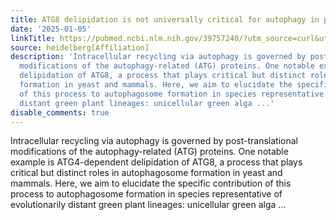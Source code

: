 ```yaml
---
title: ATG8 delipidation is not universally critical for autophagy in plants
date: '2025-01-05'
linkTitle: https://pubmed.ncbi.nlm.nih.gov/39757240/?utm_source=curl&utm_medium=rss&utm_campaign=pubmed-2&utm_content=1FakS-2QOkCT8HsMOQP1bCRQ4YzyumYOmxmF0moLsQ3dFB1E9V&fc=20220326224207&ff=20250106171058&v=2.18.0.post9+e462414
source: heidelberg[Affiliation]
description: 'Intracellular recycling via autophagy is governed by post-translational
  modifications of the autophagy-related (ATG) proteins. One notable example is ATG4-dependent
  delipidation of ATG8, a process that plays critical but distinct roles in autophagosome
  formation in yeast and mammals. Here, we aim to elucidate the specific contribution
  of this process to autophagosome formation in species representative of evolutionarily
  distant green plant lineages: unicellular green alga ...'
disable_comments: true
---
```

Intracellular recycling via autophagy is governed by post-translational modifications of the autophagy-related (ATG) proteins. One notable example is ATG4-dependent delipidation of ATG8, a process that plays critical but distinct roles in autophagosome formation in yeast and mammals. Here, we aim to elucidate the specific contribution of this process to autophagosome formation in species representative of evolutionarily distant green plant lineages: unicellular green alga ...